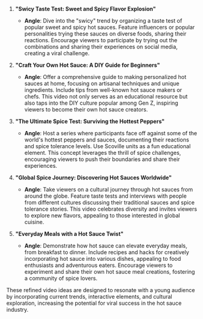 1. **"Swicy Taste Test: Sweet and Spicy Flavor Explosion"**
   - **Angle**: Dive into the "swicy" trend by organizing a taste test of popular sweet and spicy hot sauces. Feature influencers or popular personalities trying these sauces on diverse foods, sharing their reactions. Encourage viewers to participate by trying out the combinations and sharing their experiences on social media, creating a viral challenge.

2. **"Craft Your Own Hot Sauce: A DIY Guide for Beginners"**
   - **Angle**: Offer a comprehensive guide to making personalized hot sauces at home, focusing on artisanal techniques and unique ingredients. Include tips from well-known hot sauce makers or chefs. This video not only serves as an educational resource but also taps into the DIY culture popular among Gen Z, inspiring viewers to become their own hot sauce creators.

3. **"The Ultimate Spice Test: Surviving the Hottest Peppers"**
   - **Angle**: Host a series where participants face off against some of the world's hottest peppers and sauces, documenting their reactions and spice tolerance levels. Use Scoville units as a fun educational element. This concept leverages the thrill of spice challenges, encouraging viewers to push their boundaries and share their experiences.

4. **"Global Spice Journey: Discovering Hot Sauces Worldwide"**
   - **Angle**: Take viewers on a cultural journey through hot sauces from around the globe. Feature taste tests and interviews with people from different cultures discussing their traditional sauces and spice tolerance stories. This video celebrates diversity and invites viewers to explore new flavors, appealing to those interested in global cuisine.

5. **"Everyday Meals with a Hot Sauce Twist"**
   - **Angle**: Demonstrate how hot sauce can elevate everyday meals, from breakfast to dinner. Include recipes and hacks for creatively incorporating hot sauce into various dishes, appealing to food enthusiasts and adventurous eaters. Encourage viewers to experiment and share their own hot sauce meal creations, fostering a community of spice lovers.

These refined video ideas are designed to resonate with a young audience by incorporating current trends, interactive elements, and cultural exploration, increasing the potential for viral success in the hot sauce industry.